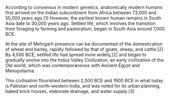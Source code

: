 According to consensus in modern genetics, anatomically modern humans first arrived on the Indian subcontinent from Africa between 73,000 and 55,000 years ago.[1] However, the earliest known human remains in South Asia date to 30,000 years ago. Settled life, which involves the transition from foraging to farming and pastoralism, began in South Asia around 7,000 BCE.


At the site of Mehrgarh presence can be documented of the domestication of wheat and barley, rapidly followed by that of goats, sheep, and cattle.[2] By 4,500 BCE, settled life had spread more widely,[2] and began to gradually evolve into the Indus Valley Civilization, an early civilization of the Old world, which was contemporaneous with Ancient Egypt and Mesopotamia. 


This civilisation flourished between 2,500 BCE and 1900 BCE in what today is Pakistan and north-western India, and was noted for its urban planning, baked brick houses, elaborate drainage, and water supply.[3]

